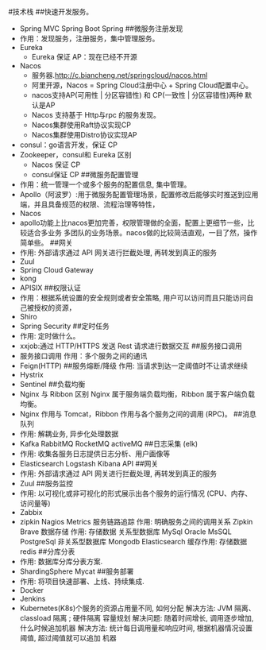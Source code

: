 #技术栈
##快速开发服务。
* Spring MVC Spring Boot Spring 
##微服务注册发现
* 作用：发现服务，注册服务，集中管理服务。
* Eureka  
    * Eureka 保证 AP：现在已经不开源
* Nacos 
    * 服务器.http://c.biancheng.net/springcloud/nacos.html
    * 阿里开源，Nacos = Spring Cloud注册中心 + Spring Cloud配置中心。 
    * nacos支持AP(可用性 | 分区容错性) 和 CP(一致性 | 分区容错性)两种  默认是AP
    * Nacos 支持基于 Http与rpc 的服务发现。
    * Nacos集群使用Raft协议实现CP
    * Nacos集群使用Distro协议实现AP
* consul：go语言开发，保证 CP
* Zookeeper，consul和 Eureka 区别 
    * Nacos 保证 CP
    * consul保证 CP
##微服务配置管理
* 作用：统一管理一个或多个服务的配置信息, 集中管理。
* Apollo（阿波罗）:用于微服务配置管理场景，配置修改后能够实时推送到应用端，并且具备规范的权限、流程治理等特性，
* Nacos
* apollo功能上比nacos更加完善，权限管理做的全面，配置上更细节一些，比较适合多业务 多团队的业务场景。nacos做的比较简洁直观，一目了然，操作简单些。
##网关 
* 作用: 外部请求通过 API 网关进行拦截处理, 再转发到真正的服务 
* Zuul
* Spring Cloud Gateway
* kong
* APISIX
##权限认证
* 作用：根据系统设置的安全规则或者安全策略, 用户可以访问而且只能访问自己被授权的资源，
* Shiro 
* Spring Security
##定时任务
* 作用: 定时做什么。
* xxjob:通过 HTTP/HTTPS 发送 Rest 请求进行数据交互
##服务接口调用
* 服务接口调用 作用：多个服务之间的通讯 
* Feign(HTTP)
##服务熔断/降级 
作用: 当请求到达一定阈值时不让请求继续
* Hystrix 
* Sentinel
##负载均衡
* Nginx 与 Ribbon 区别 Nginx 属于服务端负载均衡，Ribbon 属于客户端负载均衡。
* Nginx 作用与 Tomcat，Ribbon 作用与各个服务之间的调用 (RPC)。
##消息队列 
* 作用: 解耦业务, 异步化处理数据 
* Kafka RabbitMQ RocketMQ activeMQ 
##日志采集 (elk)
* 作用: 收集各服务日志提供日志分析、用户画像等
* Elasticsearch Logstash Kibana API 
##网关 
* 作用: 外部请求通过 API 网关进行拦截处理, 再转发到真正的服务 
* Zuul
##服务监控 
* 作用: 以可视化或非可视化的形式展示出各个服务的运行情况 (CPU、内存、访问量等)
* Zabbix
* zipkin
Nagios Metrics 服务链路追踪 作用: 明确服务之间的调用关系 Zipkin Brave 数据存储 作用: 存储数据 关系型数据库 MySql Oracle MsSQL PostgreSql 非关系型数据库 Mongodb Elasticsearch 缓存作用: 存储数据 redis
##分库分表
* 作用: 数据库分库分表方案.
* ShardingSphere Mycat 
##服务部署 
* 作用: 将项目快速部署、上线、持续集成.
* Docker
* Jenkins 
* Kubernetes(K8s)个服务的资源占用量不同, 如何分配 解决方法: JVM 隔离、classload 隔离 ; 硬件隔离 容量规划 解决问题: 随着时间增长, 调用逐步增加, 什么时候追加机器 解决方法: 统计每日调用量和响应时间, 根据机器情况设置阈值, 超过阈值就可以追加 机器